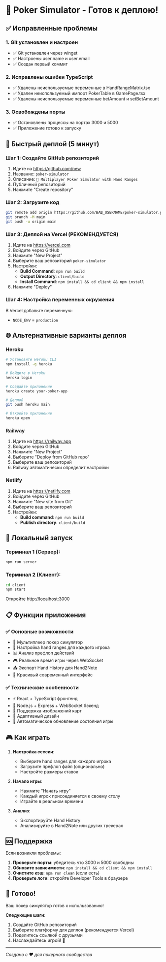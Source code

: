 # 🚀 Poker Simulator - Готов к деплою!

## ✅ Исправленные проблемы

### 1. Git установлен и настроен
- ✅ Git установлен через winget
- ✅ Настроены user.name и user.email
- ✅ Создан первый коммит

### 2. Исправлены ошибки TypeScript
- ✅ Удалены неиспользуемые переменные в HandRangeMatrix.tsx
- ✅ Удален неиспользуемый импорт PokerTable в GamePage.tsx
- ✅ Удалены неиспользуемые переменные betAmount и setBetAmount

### 3. Освобождены порты
- ✅ Остановлены процессы на портах 3000 и 5000
- ✅ Приложение готово к запуску

## 🎯 Быстрый деплой (5 минут)

### Шаг 1: Создайте GitHub репозиторий
1. Идите на https://github.com/new
2. Название: `poker-simulator`
3. Описание: `🎯 Multiplayer Poker Simulator with Hand Ranges`
4. Публичный репозиторий
5. Нажмите "Create repository"

### Шаг 2: Загрузите код
```bash
git remote add origin https://github.com/ВАШ_USERNAME/poker-simulator.git
git branch -M main
git push -u origin main
```

### Шаг 3: Деплой на Vercel (РЕКОМЕНДУЕТСЯ)
1. Идите на https://vercel.com
2. Войдите через GitHub
3. Нажмите "New Project"
4. Выберите ваш репозиторий `poker-simulator`
5. Настройки:
   - **Build Command**: `npm run build`
   - **Output Directory**: `client/build`
   - **Install Command**: `npm install && cd client && npm install`
6. Нажмите "Deploy"

### Шаг 4: Настройка переменных окружения
В Vercel добавьте переменную:
- `NODE_ENV` = `production`

## 🌐 Альтернативные варианты деплоя

### Heroku
```bash
# Установите Heroku CLI
npm install -g heroku

# Войдите в Heroku
heroku login

# Создайте приложение
heroku create your-poker-app

# Деплой
git push heroku main

# Откройте приложение
heroku open
```

### Railway
1. Идите на https://railway.app
2. Войдите через GitHub
3. Нажмите "New Project"
4. Выберите "Deploy from GitHub repo"
5. Выберите ваш репозиторий
6. Railway автоматически определит настройки

### Netlify
1. Идите на https://netlify.com
2. Войдите через GitHub
3. Нажмите "New site from Git"
4. Выберите ваш репозиторий
5. Настройки:
   - **Build command**: `npm run build`
   - **Publish directory**: `client/build`

## 🔧 Локальный запуск

### Терминал 1 (Сервер):
```bash
npm run server
```

### Терминал 2 (Клиент):
```bash
cd client
npm start
```

Откройте http://localhost:3000

## 📋 Функции приложения

### ✅ Основные возможности
- 🎯 Мультиплеер покер симулятор
- 🎴 Настройка hand ranges для каждого игрока
- 📊 Анализ префлоп действий
- 🎮 Реальное время игры через WebSocket
- 📤 Экспорт Hand History для Hand2Note
- 🎨 Красивый современный интерфейс

### ✅ Технические особенности
- ⚡ React + TypeScript фронтенд
- 🚀 Node.js + Express + WebSocket бэкенд
- 🎴 Поддержка изображений карт
- 📱 Адаптивный дизайн
- 🔄 Автоматическое обновление состояния игры

## 🎮 Как играть

1. **Настройка сессии**:
   - Выберите hand ranges для каждого игрока
   - Загрузите префлоп файл (опционально)
   - Настройте размеры ставок

2. **Начало игры**:
   - Нажмите "Начать игру"
   - Каждый игрок присоединяется к своему столу
   - Играйте в реальном времени

3. **Анализ**:
   - Экспортируйте Hand History
   - Анализируйте в Hand2Note или других трекерах

## 🆘 Поддержка

Если возникли проблемы:

1. **Проверьте порты**: убедитесь что 3000 и 5000 свободны
2. **Обновите зависимости**: `npm install && cd client && npm install`
3. **Очистите кэш**: `npm run clean` (если есть)
4. **Проверьте логи**: откройте Developer Tools в браузере

## 🎉 Готово!

Ваш покер симулятор готов к использованию! 

**Следующие шаги**:
1. Создайте GitHub репозиторий
2. Выберите платформу для деплоя (рекомендуется Vercel)
3. Поделитесь ссылкой с друзьями
4. Наслаждайтесь игрой! 🎯

---

*Создано с ❤️ для покерного сообщества* 